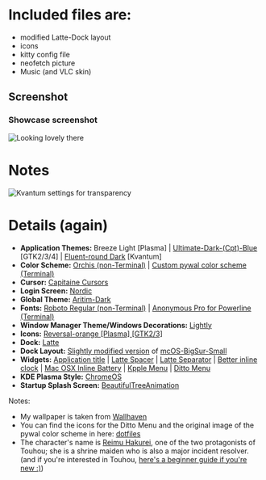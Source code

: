 
# Included files are:
- modified Latte-Dock layout
- icons
- kitty config file
- neofetch picture
- Music (and VLC skin)
## Screenshot
### Showcase screenshot
![Looking lovely there](https://i.imgur.com/cm0NAbw.png)

# Notes
![Kvantum settings for transparency](https://i.imgur.com/ib4zyil.png)

# Details (again)
* **Application Themes:** Breeze Light \[Plasma\] | [Ultimate-Dark-(Cpt)-Blue](https://www.gnome-look.org/p/1246387) \[GTK2/3/4\] | [Fluent-round Dark](https://www.pling.com/p/1499836) \[Kvantum\]
* **Color Scheme:** [Orchis (non-Terminal)](https://store.kde.org/p/1458910/) | [Custom pywal color scheme (Terminal)](https://github.com/VNGamerGit/dotfiles/blob/other/colors-konsole.colorscheme)
* **Cursor:** [Capitaine Cursors](https://store.kde.org/p/1148692/)
* **Login Screen:** [Nordic](https://store.kde.org/p/1366843/)
* **Global Theme:** [Aritim-Dark](https://store.kde.org/p/1281836/)
* **Fonts:** [Roboto Regular (non-Terminal)](https://fonts.google.com/specimen/Roboto) | [Anonymous Pro for Powerline (Terminal)](https://github.com/powerline/fonts)
* **Window Manager Theme/Windows Decorations:** [Lightly](https://github.com/Luwx/Lightly)
* **Icons:** [Reversal-orange \[Plasma\] \[GTK2/3\]](https://store.kde.org/p/1340791/)
* **Dock:** [Latte](https://github.com/KDE/latte-dock)
* **Dock Layout:** [Slightly modified version](https://github.com/VNGamerGit/dotfiles/blob/other/mcOS-BigSur-Small-modified.layout.latte) of [mcOS-BigSur-Small](https://store.kde.org/p/1399346/)
* **Widgets:** [Application title](https://store.kde.org/p/1199712/) | [Latte Spacer](https://store.kde.org/p/1287102/) | [Latte Separator](https://store.kde.org/p/1295376/) | [Better inline clock](https://store.kde.org/p/1245902/) | [Mac OSX Inline Battery](https://store.kde.org/p/1262649/) | [Kpple Menu](https://store.kde.org/p/1384156/) | [Ditto Menu](https://store.kde.org/p/1312669/)
* **KDE Plasma Style:** [ChromeOS](https://store.kde.org/p/1354050)
* **Startup Splash Screen:** [BeautifulTreeAnimation](https://store.kde.org/p/1433200/)

Notes:

* My wallpaper is taken from [Wallhaven](https://wallhaven.cc/w/ymxdkl)
* You can find the icons for the Ditto Menu and the original image of the pywal color scheme in here: [dotfiles](https://github.com/VNGamerGit/dotfiles)
* The character's name is [Reimu Hakurei](https://en.touhouwiki.net/wiki/Reimu_Hakurei), one of the two protagonists of Touhou; she is a shrine maiden who is also a major incident resolver. (and if you're interested in Touhou, [here's a beginner guide if you're new :)](https://www.youtube.com/watch?v=tjAgP-Gdn0c))
